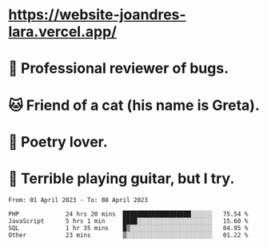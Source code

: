 # https://website-joandres-lara.vercel.app/
# 🐛 Professional reviewer of bugs.
# 🐱 Friend of a cat (his name is Greta).
# 📜 Poetry lover.
# 🎸 Terrible playing guitar, but I try.

<!--START_SECTION:waka-->

```text
From: 01 April 2023 - To: 08 April 2023

PHP             24 hrs 20 mins  ███████████████████░░░░░░   75.54 %
JavaScript      5 hrs 1 min     ████░░░░░░░░░░░░░░░░░░░░░   15.60 %
SQL             1 hr 35 mins    █▒░░░░░░░░░░░░░░░░░░░░░░░   04.95 %
Other           23 mins         ▒░░░░░░░░░░░░░░░░░░░░░░░░   01.22 %
```

<!--END_SECTION:waka-->
